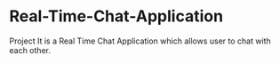 # Real-Time-Chat-Application
Project
It is a Real Time Chat Application which allows user to chat with each other.
